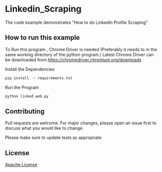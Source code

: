 # Linkedin_Scraping

The code example demonstrates "How to do LinkedIn Profile Scraping"

## How to run this example

To Run this program , Chrome Driver is needed (Preferably it needs to in the same working directory of the python program.)
Latest Chrome Driver can be downloaded from https://chromedriver.chromium.org/downloads

Install the Dependencies

```bash
pip install -r requirements.txt
```

Run the Program

```bash
python linked_web.py
```

## Contributing
Pull requests are welcome. For major changes, please open an issue first to discuss what you would like to change.

Please make sure to update tests as appropriate

## License
[Apache License](https://www.apache.org/licenses/LICENSE-2.0)
